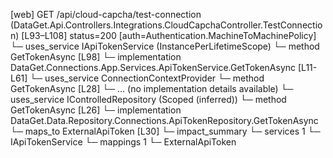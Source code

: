 [web] GET /api/cloud-capcha/test-connection  (DataGet.Api.Controllers.Integrations.CloudCapchaController.TestConnection)  [L93–L108] status=200 [auth=Authentication.MachineToMachinePolicy]
  └─ uses_service IApiTokenService (InstancePerLifetimeScope)
    └─ method GetTokenAsync [L98]
      └─ implementation DataGet.Connections.App.Services.ApiTokenService.GetTokenAsync [L11-L61]
        └─ uses_service ConnectionContextProvider
          └─ method GetTokenAsync [L28]
            └─ ... (no implementation details available)
        └─ uses_service IControlledRepository<ApiToken> (Scoped (inferred))
          └─ method GetTokenAsync [L26]
            └─ implementation DataGet.Data.Repository.Connections.ApiTokenRepository.GetTokenAsync
        └─ maps_to ExternalApiToken [L30]
  └─ impact_summary
    └─ services 1
      └─ IApiTokenService
    └─ mappings 1
      └─ ExternalApiToken

